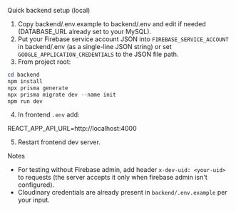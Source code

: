 Quick backend setup (local)

1. Copy backend/.env.example to backend/.env and edit if needed (DATABASE_URL already set to your MySQL).
2. Put your Firebase service account JSON into `FIREBASE_SERVICE_ACCOUNT` in backend/.env (as a single-line JSON string) or set `GOOGLE_APPLICATION_CREDENTIALS` to the JSON file path.
3. From project root:

```powershell
cd backend
npm install
npx prisma generate
npx prisma migrate dev --name init
npm run dev
```

4. In frontend `.env` add:

REACT_APP_API_URL=http://localhost:4000

5. Restart frontend dev server.

Notes

- For testing without Firebase admin, add header `x-dev-uid: <your-uid>` to requests (the server accepts it only when firebase admin isn't configured).
- Cloudinary credentials are already present in `backend/.env.example` per your input.
